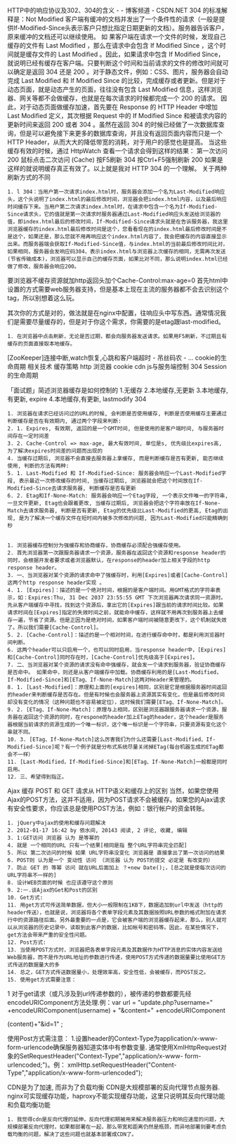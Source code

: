HTTP中的响应协议及302、304的含义 - - 博客频道 - CSDN.NET
304 的标准解释是：Not Modified 客户端有缓冲的文档并发出了一个条件性的请求（一般是提供If-Modified-Since头表示客户只想比指定日期更新的文档）。服务器告诉客户，原来缓冲的文档还可以继续使用。
如 果客户端在请求一个文件的时候，发现自己缓存的文件有 Last Modified ，那么在请求中会包含 If Modified Since ，这个时间就是缓存文件的 Last Modified 。因此，如果请求中包含 If Modified Since，就说明已经有缓存在客户端。只要判断这个时间和当前请求的文件的修改时间就可以确定是返回 304 还是 200 。对于静态文件，例如：CSS、图片，服务器会自动完成 Last Modified 和 If Modified Since 的比较，完成缓存或者更新。但是对于动态页面，就是动态产生的页面，往往没有包含 Last Modified 信息，这样浏览器、网关等都不会做缓存，也就是在每次请求的时候都完成一个 200 的请求。
因此，对于动态页面做缓存加速，首先要在 Response 的 HTTP Header 中增加 Last Modified 定义，其次根据 Request 中的 If Modified Since 和被请求内容的更新时间来返回 200 或者 304 。虽然在返回 304 的时候已经做了一次数据库查询，但是可以避免接下来更多的数据库查询，并且没有返回页面内容而只是一个 HTTP Header，从而大大的降低带宽的消耗，对于用户的感觉也是提高。
当这些缓存有效的时候，通过 HttpWatch 查看一个请求会得到这样的结果：
第一次访问 200
鼠标点击二次访问 (Cache)
按F5刷新 304
按Ctrl+F5强制刷新 200
如果是这样的就说明缓存真正有效了。以上就是我对 HTTP 304 的一个理解。
关于两种刷新方式的不同



	1. l 304：当用户第一次请求index.html时，服务器会添加一个名为Last-Modified响应头，这个头说明了index.html的最后修改时间，浏览器会把index.html内容，以及最后响应时间缓存下来。当用户第二次请求index.html时，在请求中包含一个名为If-Modified-Since请求头，它的值就是第一次请求时服务器通过Last-Modified响应头发送给浏览器的值，即index.html最后的修改时间，If-Modified-Since请求头就是在告诉服务器，我这里浏览器缓存的index.html最后修改时间是这个，您看看现在的index.html最后修改时间是不是这个，如果还是，那么您就不用再响应这个index.html内容了，我会把缓存的内容直接显示出来。而服务器端会获取If-Modified-Since值，与index.html的当前最后修改时间比对，如果相同，服务器会发响应码304，表示index.html与浏览器上次缓存的相同，无需再次发送(节省传输成本)，浏览器可以显示自己的缓存页面，如果比对不同，那么说明index.html已经做了修改，服务器会响应200。


要浏览器不缓存资源就加http返回头加个Cache-Control:max-age=0
首先html中设置<meta http-equiv='cache-control'>的方式需要web服务器支持，但是基本上现在主流的服务器都不会去识别这个tag，所以别想着这么玩。

其次你的方式是对的，做法就是在nginx中配置，往响应头中写东西。通常情况我们是需要尽量缓存的，但是对于你这个需求，你需要的是etag跟last-modified。

	1. 在浏览器中点击刷新，无论是否过期，都会向服务器发送请求。如果用F5刷新，不过期且有缓存的页面直接取本地缓存。

[ZooKeeper]连接中断,watch恢复,心跳和客户端超时 - 吊丝码农 - ...
cookie的生命周期 相关技术
缓存策略 http 浏览器 cookie cdn js与服务端控制 304
Session的生命周期

「面试题」简述浏览器缓存是如何控制的
1.无缓存
2.本地缓存,无更新
3.本地缓存,有更新, expire
4.本地缓存,有更新, lastmodify 304

	1. 浏览器在请求已经访问过的URL的时候, 会判断是否使用缓存, 判断是否使用缓存主要通过判断缓存是否在有效期内, 通过两个字段来判断:
	2. 1. Expires, 有效期, 返回的是一个GMT时间, 但是使用的是客户端时间, 与服务器时间存在一定时间差
	3. 2. Cache-Control => max-age, 最大有效时间, 单位是s, 优先级比expires高, 为了解决expires时间差的问题而出现的
	4. 当缓存过期后, 浏览器不会直接去服务器上拿缓存, 而是判断缓存是否有更新, 能否继续使用, 判断的方法有两种:
	5. 1. Last-Modified 和 If-Modified-Since: 服务器会响应一个Last-Modified字段, 表示最近一次修改缓存的时间, 当缓存过期后, 浏览器就会把这个时间放在If-Modified-Since去请求服务器, 判断缓存是否有更新
	6. 2. Etag和If-None-Match: 服务器会响应一个Etag字段, 一个表示文件唯一的字符串, 一旦文件更新, Etag也会跟着更改, 当缓存过期后, 浏览器会把这个字符串放在If-None-Match去请求服务器, 判断是否有更新, Etag的优先级比Last-Modified的更高, Etag的出现, 是为了解决一个缓存文件在短时间内被多次修改的问题, 因为Last-Modified只能精确到秒


	1. 浏览器缓存控制分为强缓存和协商缓存，协商缓存必须配合强缓存使用。
	2. 首先浏览器第一次跟服务器请求一个资源，服务器在返回这个资源和response header的同时，会根据开发者要求或者浏览器默认，在response的header加上相关字段的http response header。
	3. 一、当浏览器对某个资源的请求命中了强缓存时，利用[Expires]或者[Cache-Control]这两个http response header实现 。
	4. 1. [Expires]：描述的是一个绝对时间，根据的是客户端时间。用GMT格式的字符串表示，如：Expires:Thu, 31 Dec 2037 23:55:55 GMT 下次浏览器再次请求同一资源时。先从客户端缓存中寻找，找到这个资源后，拿出它的[Expires]跟当前的请求时间比较。如果请求时间在[Expires]指定的失效时间之前，就能命中缓存，这样就不用再次到服务器上去缓存一遍，节省了资源。但是正因为是绝对时间，如果客户端时间被随意更改下，这个机制就失效了。所以我们需要[Cache-Control]。
	5. 2. [Cache-Control]：描述的是一个相对时间，在进行缓存命中时，都是利用浏览器时间判断。
	6. 这两个header可以只启用一个，也可以同时启用，当response header中，[Expires]和[Cache-Control]同时存在时，[Cache-Control]优先级高于[Expires]。
	7. 二、当浏览器对某个资源的请求没有命中强缓存，就会发一个请求到服务器，验证协商缓存是否命中。 如果命中，则还是从客户端缓存中加载。协商缓存利用的是[Last-Modified，If-Modified-Since]和[ETag、If-None-Match]这两对Header来管理的。
	8. 1. [Last-Modified]：原理和上面的[expires]相同，区别是它是根据服务器时间返回的header来判断缓存是否存在。但是有时候也会服务器上资源其实有变化，但是最后修改时间却没有变化的情况（这种问题也不容易被定位），这时候我们需要[ETag、If-None-Match]。
	9. 2. [ETag、If-None-Match]：原理与上相同，区别是浏览器跟服务器请求一个资源，服务器在返回这个资源的同时，在respone的header加上ETag的header，这个header是服务器根据当前请求的资源生成的一个唯一标识，这个唯一标识是一个字符串，只要资源有变化这个串就不同。
	10. 3. [ETag、If-None-Match]这么厉害我们为什么还需要[Last-Modified、If-Modified-Since]呢？有一个例子就是分布式系统尽量关闭掉ETag(每台机器生成的ETag都会不一样）
	11. [Last-Modified，If-Modified-Since]和[ETag、If-None-Match]一般都是同时启用。
	12. 三、希望得到指正。

Ajax 缓存  POST 和 GET 请求从 HTTP语义和缓存上的区别
当然，如果您使用Ajax的POST方法，这并不适用，因为POST请求不会被缓存。如果您的Ajax请求有安全性要求，你应该总是使用POST方法，例如：银行帐户的资金转账。


	1. jQuery中ajax的使用和缓存问题解决
	2. 2012-01-17 16:42 by 依水间, 20143 阅读, 2 评论, 收藏, 编辑
	3. 1:GET访问 浏览器 认为 是等幂的
	4. 就是 一个相同的URL 只有一个结果[相同是指 整个URL字符串完全匹配]
	5. 所以 第二次访问的时候 如果 URL字符串没变化 浏览器是 直接拿出了第一次访问的结果
	6. POST则 认为是一个 变动性 访问 （浏览器 认为 POST的提交 必定是 有改变的）
	7. 防止 GET 的 等幂 访问 就在URL后面加上 ？+new Date();，[总之就是使每次访问的URL字符串不一样的]
	8. 设计WEB页面的时候 也应该遵守这个原则
	9. 2:一.谈Ajax的Get和Post的区别
	10. Get方式:
	11. 用get方式可传送简单数据，但大小一般限制在1KB下，数据追加到url中发送（http的header传送），也就是说，浏览器将各个表单字段元素及其数据按照URL参数的格式附加在请求行中的资源路径后面。另外最重要的一点是，它会被客户端的浏览器缓存起来，那么，别人就可以从浏览器的历史记录中，读取到此客户的数据，比如帐号和密码等。因此，在某些情况下，get方法会带来严重的安全性问题。
	12. Post方式:
	13. 当使用POST方式时，浏览器把各表单字段元素及其数据作为HTTP消息的实体内容发送给Web服务器，而不是作为URL地址的参数进行传递，使用POST方式传递的数据量要比使用GET方式传送的数据量大的多
	14. 总之，GET方式传送数据量小，处理效率高，安全性低，会被缓存，而POST反之。
	15. 使用get方式需要注意：
1 对于get请求（或凡涉及到url传递参数的），被传递的参数都要先经encodeURIComponent方法处理.例：var url = "update.php?username=" +encodeURIComponent(username) + "&content=" +encodeURIComponent

(content)+"&id=1" ;

使用Post方式需注意：
1.设置header的Context-Type为application/x-www-form-urlencode确保服务器知道实体中有参数变量. 通常使用XmlHttpRequest对象的SetRequestHeader("Context-Type","application/x-www- form-urlencoded;")。例：
xmlHttp.setRequestHeader("Content-Type","application/x-www-form-urlencoded");




CDN是为了加速, 而非为了负载均衡
CDN是大规模部署的反向代理节点服务器.
nginx可实现缓存功能，haproxy不能实现缓存功能，这里只说明其反向代理功能和负载均衡功能

	1. 我觉得cdn是反向代理的延伸，反向代理初期被用来解决服务器压力和响应速度的问题，大规模部署反向代理时，如果都部署在一起，那么带宽和距离仍然是瓶颈，而异地部署则要考虑负载均衡的问题，解决了这些问题也就基本部署成CDN了。

